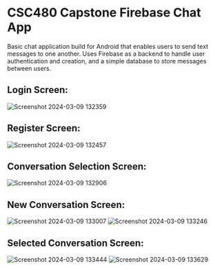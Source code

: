 # CSC480 Capstone Firebase Chat App
Basic chat application build for Android that enables users to send text messages to one another.
Uses Firebase as a backend to handle user authentication and creation, and a simple database to store messages between users.

## Login Screen:

![Screenshot 2024-03-09 132359](https://github.com/KyleKing54/CSC480-Capstone-Firebase-Chat/assets/24923424/758693a3-f23f-4990-b2db-29d3e36cccc7)

## Register Screen:

![Screenshot 2024-03-09 132457](https://github.com/KyleKing54/CSC480-Capstone-Firebase-Chat/assets/24923424/470b90b3-5fe2-49f2-87c2-2f5a31fb9cc3)

## Conversation Selection Screen:

![Screenshot 2024-03-09 132906](https://github.com/KyleKing54/CSC480-Capstone-Firebase-Chat/assets/24923424/4fb55796-024a-476c-a94d-1c2838132d7d)

## New Conversation Screen:

![Screenshot 2024-03-09 133007](https://github.com/KyleKing54/CSC480-Capstone-Firebase-Chat/assets/24923424/0c5cbbc9-a783-437c-8cbd-480e5a2a9660)
![Screenshot 2024-03-09 133246](https://github.com/KyleKing54/CSC480-Capstone-Firebase-Chat/assets/24923424/806494c8-0aa8-4c64-8570-f04cff0f5a15)

## Selected Conversation Screen:

![Screenshot 2024-03-09 133444](https://github.com/KyleKing54/CSC480-Capstone-Firebase-Chat/assets/24923424/e2becd34-0648-4dab-ace3-e2222a494279)
![Screenshot 2024-03-09 133629](https://github.com/KyleKing54/CSC480-Capstone-Firebase-Chat/assets/24923424/92b4794c-49bf-48d9-ac41-ee297e3e3d5a)
